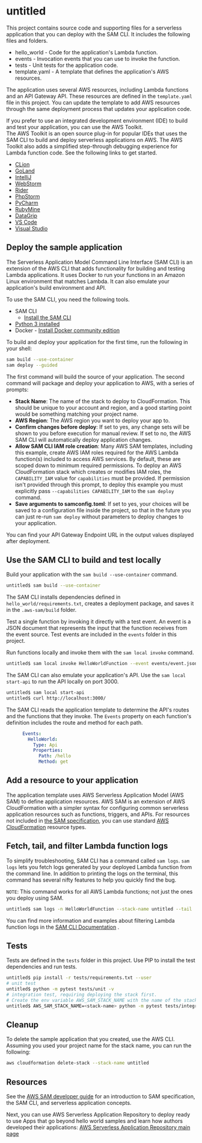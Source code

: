 # untitled

This project contains source code and supporting files for a serverless application that you can deploy with the SAM
CLI. It includes the following files and folders.

- hello_world - Code for the application's Lambda function.
- events - Invocation events that you can use to invoke the function.
- tests - Unit tests for the application code.
- template.yaml - A template that defines the application's AWS resources.

The application uses several AWS resources, including Lambda functions and an API Gateway API. These resources are
defined in the `template.yaml` file in this project. You can update the template to add AWS resources through the same
deployment process that updates your application code.

If you prefer to use an integrated development environment (IDE) to build and test your application, you can use the AWS
Toolkit.  
The AWS Toolkit is an open source plug-in for popular IDEs that uses the SAM CLI to build and deploy serverless
applications on AWS. The AWS Toolkit also adds a simplified step-through debugging experience for Lambda function code.
See the following links to get started.

* [CLion](https://docs.aws.amazon.com/toolkit-for-jetbrains/latest/userguide/welcome.html)
* [GoLand](https://docs.aws.amazon.com/toolkit-for-jetbrains/latest/userguide/welcome.html)
* [IntelliJ](https://docs.aws.amazon.com/toolkit-for-jetbrains/latest/userguide/welcome.html)
* [WebStorm](https://docs.aws.amazon.com/toolkit-for-jetbrains/latest/userguide/welcome.html)
* [Rider](https://docs.aws.amazon.com/toolkit-for-jetbrains/latest/userguide/welcome.html)
* [PhpStorm](https://docs.aws.amazon.com/toolkit-for-jetbrains/latest/userguide/welcome.html)
* [PyCharm](https://docs.aws.amazon.com/toolkit-for-jetbrains/latest/userguide/welcome.html)
* [RubyMine](https://docs.aws.amazon.com/toolkit-for-jetbrains/latest/userguide/welcome.html)
* [DataGrip](https://docs.aws.amazon.com/toolkit-for-jetbrains/latest/userguide/welcome.html)
* [VS Code](https://docs.aws.amazon.com/toolkit-for-vscode/latest/userguide/welcome.html)
* [Visual Studio](https://docs.aws.amazon.com/toolkit-for-visual-studio/latest/user-guide/welcome.html)

## Deploy the sample application

The Serverless Application Model Command Line Interface (SAM CLI) is an extension of the AWS CLI that adds functionality
for building and testing Lambda applications. It uses Docker to run your functions in an Amazon Linux environment that
matches Lambda. It can also emulate your application's build environment and API.

To use the SAM CLI, you need the following tools.

* SAM CLI
  - [Install the SAM CLI](https://docs.aws.amazon.com/serverless-application-model/latest/developerguide/serverless-sam-cli-install.html)
* [Python 3 installed](https://www.python.org/downloads/)
* Docker - [Install Docker community edition](https://hub.docker.com/search/?type=edition&offering=community)

To build and deploy your application for the first time, run the following in your shell:

```bash
sam build --use-container
sam deploy --guided
```

The first command will build the source of your application. The second command will package and deploy your application
to AWS, with a series of prompts:

* **Stack Name**: The name of the stack to deploy to CloudFormation. This should be unique to your account and region,
  and a good starting point would be something matching your project name.
* **AWS Region**: The AWS region you want to deploy your app to.
* **Confirm changes before deploy**: If set to yes, any change sets will be shown to you before execution for manual
  review. If set to no, the AWS SAM CLI will automatically deploy application changes.
* **Allow SAM CLI IAM role creation**: Many AWS SAM templates, including this example, create AWS IAM roles required for
  the AWS Lambda function(s) included to access AWS services. By default, these are scoped down to minimum required
  permissions. To deploy an AWS CloudFormation stack which creates or modifies IAM roles, the `CAPABILITY_IAM` value
  for `capabilities` must be provided. If permission isn't provided through this prompt, to deploy this example you must
  explicitly pass `--capabilities CAPABILITY_IAM` to the `sam deploy` command.
* **Save arguments to samconfig.toml**: If set to yes, your choices will be saved to a configuration file inside the
  project, so that in the future you can just re-run `sam deploy` without parameters to deploy changes to your
  application.

You can find your API Gateway Endpoint URL in the output values displayed after deployment.

## Use the SAM CLI to build and test locally

Build your application with the `sam build --use-container` command.

```bash
untitled$ sam build --use-container
```

The SAM CLI installs dependencies defined in `hello_world/requirements.txt`, creates a deployment package, and saves it
in the `.aws-sam/build` folder.

Test a single function by invoking it directly with a test event. An event is a JSON document that represents the input
that the function receives from the event source. Test events are included in the `events` folder in this project.

Run functions locally and invoke them with the `sam local invoke` command.

```bash
untitled$ sam local invoke HelloWorldFunction --event events/event.json
```

The SAM CLI can also emulate your application's API. Use the `sam local start-api` to run the API locally on port 3000.

```bash
untitled$ sam local start-api
untitled$ curl http://localhost:3000/
```

The SAM CLI reads the application template to determine the API's routes and the functions that they invoke.
The `Events` property on each function's definition includes the route and method for each path.

```yaml
      Events:
        HelloWorld:
          Type: Api
          Properties:
            Path: /hello
            Method: get
```

## Add a resource to your application

The application template uses AWS Serverless Application Model (AWS SAM) to define application resources. AWS SAM is an
extension of AWS CloudFormation with a simpler syntax for configuring common serverless application resources such as
functions, triggers, and APIs. For resources not included
in [the SAM specification](https://github.com/awslabs/serverless-application-model/blob/master/versions/2016-10-31.md),
you can use
standard [AWS CloudFormation](https://docs.aws.amazon.com/AWSCloudFormation/latest/UserGuide/aws-template-resource-type-ref.html)
resource types.

## Fetch, tail, and filter Lambda function logs

To simplify troubleshooting, SAM CLI has a command called `sam logs`. `sam logs` lets you fetch logs generated by your
deployed Lambda function from the command line. In addition to printing the logs on the terminal, this command has
several nifty features to help you quickly find the bug.

`NOTE`: This command works for all AWS Lambda functions; not just the ones you deploy using SAM.

```bash
untitled$ sam logs -n HelloWorldFunction --stack-name untitled --tail
```

You can find more information and examples about filtering Lambda function logs in
the [SAM CLI Documentation](https://docs.aws.amazon.com/serverless-application-model/latest/developerguide/serverless-sam-cli-logging.html)
.

## Tests

Tests are defined in the `tests` folder in this project. Use PIP to install the test dependencies and run tests.

```bash
untitled$ pip install -r tests/requirements.txt --user
# unit test
untitled$ python -m pytest tests/unit -v
# integration test, requiring deploying the stack first.
# Create the env variable AWS_SAM_STACK_NAME with the name of the stack we are testing
untitled$ AWS_SAM_STACK_NAME=<stack-name> python -m pytest tests/integration -v
```

## Cleanup

To delete the sample application that you created, use the AWS CLI. Assuming you used your project name for the stack
name, you can run the following:

```bash
aws cloudformation delete-stack --stack-name untitled
```

## Resources

See
the [AWS SAM developer guide](https://docs.aws.amazon.com/serverless-application-model/latest/developerguide/what-is-sam.html)
for an introduction to SAM specification, the SAM CLI, and serverless application concepts.

Next, you can use AWS Serverless Application Repository to deploy ready to use Apps that go beyond hello world samples
and learn how authors developed their
applications: [AWS Serverless Application Repository main page](https://aws.amazon.com/serverless/serverlessrepo/)
